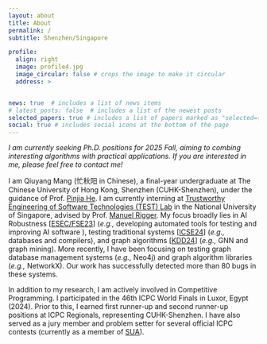 ```yaml
---
layout: about
title: About
permalink: /
subtitle: Shenzhen/Singapore

profile:
  align: right
  image: profile4.jpg
  image_circular: false # crops the image to make it circular
  address: >


news: true  # includes a list of news items
# latest_posts: false  # includes a list of the newest posts
selected_papers: true # includes a list of papers marked as "selected={true}"
social: true # includes social icons at the bottom of the page
---
```


*I am currently seeking Ph.D. positions for 2025 Fall, aiming to combing interesting algorithms with practical applications. If you are interested in me, please feel free to contact me!*

I am Qiuyang Mang (忙秋阳 in Chinese), a final-year undergraduate at The Chinese University of Hong Kong, Shenzhen (CUHK-Shenzhen), under the guidance of Prof. [Pinjia He](https://pinjiahe.github.io/). I am currently interning at [Trustworthy Engineering of Software Technologies (TEST) Lab](https://nus-test.github.io/) in the National University of Singapore, advised by Prof. [Manuel Rigger](https://www.manuelrigger.at/). My focus broadly lies in AI Robustness [[ESEC/FSE23](https://arxiv.org/pdf/2308.07937)] (*e.g.,* developing automated tools for testing and improving AI software ),  testing traditional systems [[ICSE24](https://joyemang33.github.io/assets/pdf/GRev.pdf)] (*e.g.,* databases and compilers), and graph algorithms [[KDD24](https://arxiv.org/pdf/2402.05006)] (*e.g.,* GNN and graph mining). More recently, I have been focusing on testing graph database management systems (*e.g.,* Neo4j) and graph algorithm libraries (*e.g.,* NetworkX). Our work has successfully detected more than 80 bugs in these systems. 

In addition to my research, I am actively involved in Competitive Programming. I participated in the 46th ICPC World Finals in Luxor, Egypt (2024). Prior to this, I earned first runner-up and second runner-up positions at ICPC Regionals, representing CUHK-Shenzhen. I have also served as a jury member and problem setter for several official ICPC contests (currently as a member of [SUA](https://sua.ac/)). 





